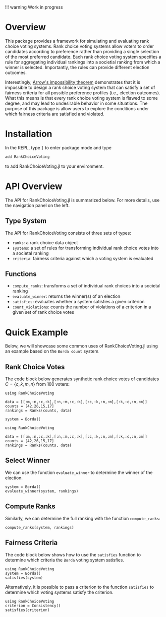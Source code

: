 !!! warning 
    Work in progress

# Overview

This package provides a framework for simulating and evaluating rank choice voting systems. Rank choice voting systems allow voters to order candidates according to preference rather than providing a single selection of the most preferred candidate. Each rank choice voting system specifies a rule for aggregating individual rankings into a societial ranking from which a winner is selected. Importantly, the rules can provide different election outcomes. 

Interestingly, [Arrow's impossibility theorem](https://en.wikipedia.org/wiki/Arrow%27s_impossibility_theorem) demonstrates that it is impossible to design a rank choice voting system that can satisfy a set of fairness criteria for all possible preference profiles (i.e., election outcomes). What this means is that every rank choice voting system is flawed to some degree, and may lead to undesirable behavior in some situations. The purpose of this package is allow users to explore the conditions under which fairness criteria are satisfied and violated.

# Installation

In the REPL, type `]` to enter package mode and type

```julia 
add RankChoiceVoting
```
to add RankChoiceVoting.jl to your environment.

# API Overview

The API for RankChoiceVoting.jl is summarized below. For more details, use the navigation panel on the left.
## Type System

The API for RankChoiceVoting consists of three sets of types: 

- `ranks`: a rank choice data object
- `systems`: a set of rules for transforming individual rank choice votes into a societal ranking
- `criteria`: fairness criteria against which a voting system is evaluated 

## Functions

- `compute_ranks`: transforms a set of individual rank choices into a societal ranking
- `evaluate_winner`: returns the winner(s) of an election
- `satisfies`: evaluates whether a system satisfies a given criterion
- `count_violations`: counts the number of violations of a criterion in a given set of rank choice votes

# Quick Example
Below, we will showcase some common uses of RankChoiceVoting.jl using an example based on the `Borda count` system.

## Rank Choice Votes
The code block below generates synthetic rank choice votes of candidates $C = \{c,k,m,n\}$ from 100 voters:
```@setup index
using RankChoiceVoting

data = [[:m,:n,:c,:k],[:n,:m,:c,:k],[:c,:k,:n,:m],[:k,:c,:n,:m]]
counts = [42,26,15,17]
rankings = Ranks(counts, data)

system = Borda()
```

```@example index
using RankChoiceVoting

data = [[:m,:n,:c,:k],[:n,:m,:c,:k],[:c,:k,:n,:m],[:k,:c,:n,:m]]
counts = [42,26,15,17]
rankings = Ranks(counts, data)
```
## Select Winner
We can use the function `evaluate_winner` to determine the winner of the election.
```@example index
system = Borda()
evaluate_winner(system, rankings)
```
## Compute Ranks

Similarly, we can determine the full ranking with the function `compute_ranks`:

```@example index
compute_ranks(system, rankings)
```
## Fairness Criteria

The code block below shows how to use the `satisfies` function to determine which criteria the `Borda` voting system satisfies.
```@example 
using RankChoiceVoting
system = Borda()
satisfies(system)
```

Alternatively, it is possible to pass a criterion to the function `satisfies` to determine which voting systems satisfy the criterion.
```@example 
using RankChoiceVoting
criterion = Consistency()
satisfies(criterion)
```